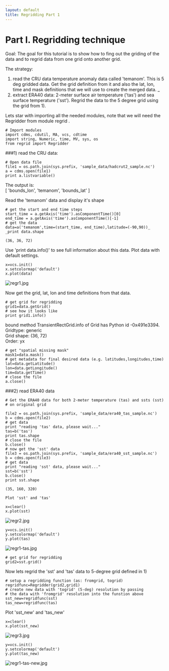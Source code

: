 ```yaml
---
layout: default
title: Regridding Part 1 
---
```


#  Part I. Regridding technique

Goal:  The goal for this tutorial is to show how to fing out the griding of the data and to regrid data from one grid onto another grid. 

The strategy:

1. read the CRU data temperature anomaly data called 'temanom'. This is 5 deg gridded data. Get the grid definition from it and also the lat, lon, time and mask definitions that we will use to create the merged data. _  
2. extract ERA40 data: 2-meter surface air temperature ('tas') and sea surface temperature ('sst'). Regrid the data to the 5 degree grid using the grid from 1).  

Lets star with importing all the needed modules, note that we will need the 
Regridder  from module  regrid  .  

    # Import modules  
    import cdms, cdutil, MA, vcs, cdtime  
    import string, Numeric, time, MV, sys, os  
    from regrid import Regridder  

###1)  read the CRU data: 
    
    # Open data file  
    file1 = os.path.join(sys.prefix, 'sample_data/hadcrut2_sample.nc')  
    a = cdms.open(file1)   
    print a.listvariable()  
    
The output is:  
    [  'bounds_lon', 'temanom', 'bounds_lat'  ]  
  
Read the 'temanom' data and display it's shape  

    # get the start and end time steps   
    start_time = a.getAxis('time').asComponentTime()[0]  
    end_time = a.getAxis('time').asComponentTime()[-1]  
    # get the data   
    data=a('temanom',time=(start_time, end_time),latitude=(-90,90))_  
    _print data.shape  

    (36, 36, 72)  
    
Use 'print data.info()' to see full information about this data. Plot data with default settings.  
    
    x=vcs.init()  
    x.setcolormap('default')  
    x.plot(data)   

![regr1.jpg](media/images/regr1.jpg)  

Now get the grid, lat, lon and time definitions from that data.  
    
    # get grid for regridding   
    grid1=data.getGrid()   
    # see how it looks like  
    print grid1.info()  

bound method TransientRectGrid.info of Grid has Python id -0x491e3394.  
Gridtype: generic  
Grid shape: (36, 72)  
Order: yx  

    # get "spatial missing mask"    
    mask1=data.mask()  
    # get metadata for final desired data (e.g. latitudes,longitudes,time)  
    lat=data.getLatitude()  
    lon=data.getLongitude()  
    tim=data.getTime()  
    # close the file  
    a.close()  

###2)  read ERA40 data
    
    # Get the ERA40 data for both 2-meter temperature (tas) and ssts (sst)  
    # on original grid  
      
    file2 = os.path.join(sys.prefix, 'sample_data/era40_tas_sample.nc')  
    b = cdms.open(file2)   
    # get data  
    print "reading 'tas' data, please wait..."  
    tas=b('tas')  
    print tas.shape   
    # close the file  
    b.close()  
    # now get the 'sst' data  
    file3 = os.path.join(sys.prefix, 'sample_data/era40_sst_sample.nc')  
    b = cdms.open(file3)  
    # get data  
    print "reading 'sst' data, please wait..."  
    sst=b('sst')  
    b.close()    
    print sst.shape

    (35, 160, 320)  

    Plot 'sst' and 'tas'  
    
    x=clear()   
    x.plot(sst) 

![regr2.jpg](media/images/regr2.jpg)  

    y=vcs.init()  
    y.setcolormap('default')  
    y.plot(tas)  

![regr1-tas.jpg](media/images/regr1-tas.jpg)
  
    # get grid for regridding   
    grid2=sst.grid()  

Now lets regrid the 'sst' and 'tas' data to 5-degree grid defined in 1)  

    # setup a regridding function (as: fromgrid, togrid)  
    regridfunc=Regridder(grid2,grid1)  
    # create new data with 'togrid' (5-deg) resolution by passing  
    # the data with 'fromgrid' resolution into the funstion above  
    sst_new=regridfunc(sst)  
    tas_new=regridfunc(tas)

Plot 'sst_new' and 'tas_new'  

    x=clear()   
    x.plot(sst_new) 

![regr3.jpg](media/images/regr3.jpg)  
    
    y=vcs.init()  
    y.setcolormap('default')  
    y.plot(tas_new)

![regr1-tas-new.jpg](media/images/regr1-tas-new.jpg)  

